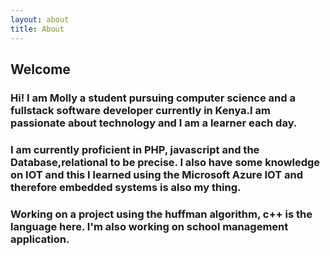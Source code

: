 ```yaml
---
layout: about
title: About
---
```


## Welcome 

### Hi! I am Molly a student pursuing computer science and a fullstack software developer currently in Kenya.I am passionate about technology and I am a learner each day.

### I am currently proficient in PHP, javascript and the Database,relational to be precise. I also have some knowledge on IOT and this I learned using the Microsoft Azure IOT and therefore embedded systems is also my thing.

### Working on a project using the huffman algorithm, c++ is the language here. I'm also working on school management application.



